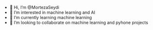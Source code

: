 - 👋 Hi, I’m @MortezaSeydi
- 👀 I’m interested in machine learning and AI
- 🌱 I’m currently learning machine learning 
- 💞️ I’m looking to collaborate on machine learning and pyhone projects

<!---
MortezaSeydi/MortezaSeydi is a ✨ special ✨ repository because its `README.md` (this file) appears on your GitHub profile.
You can click the Preview link to take a look at your changes.
--->
